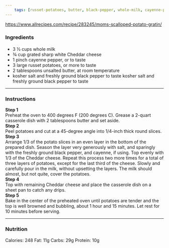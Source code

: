 ```yaml
---
	tags: [russet-potatoes, butter, black-pepper, whole-milk, cayenne-pepper, cheese, Cheddar]
---
```


https://www.allrecipes.com/recipe/283245/moms-scalloped-potato-gratin/

### Ingredients

####   
* 3 ½ cups whole milk
* ¾ cup grated sharp white Cheddar cheese
* 1 pinch cayenne pepper, or to taste
* 3 large russet potatoes, or more to taste
* 2 tablespoons unsalted butter, at room temperature
* kosher salt and freshly ground black pepper to taste  kosher salt and freshly ground black pepper to taste

---

### Instructions

**Step 1**  
Preheat the oven to 400 degrees F (200 degrees C). Grease a 2-quart casserole dish with 2 tablespoons butter and set aside.  
**Step 2**  
Peel potatoes and cut at a 45-degree angle into 1/4-inch thick round slices.  
**Step 3**  
Arrange 1/3 of the potato slices in an even layer in the bottom of the prepared dish. Season the layer very generously with salt, and sparingly with the freshly ground black pepper, and cayenne, if using. Top evenly with 1/3 of the Cheddar cheese. Repeat this process two more times for a total of three layers of potatoes, except for the last third of the cheese. Slowly and carefully pour in the milk, without upsetting the layers. The milk should almost, but not quite, cover the potatoes.  
**Step 4**  
Top with remaining Cheddar cheese and place the casserole dish on a sheet pan to catch any drips.  
**Step 5**  
Bake in the center of the preheated oven until potatoes are tender and the top is well browned and bubbling, about 1 hour and 15 minutes. Let rest for 10 minutes before serving.  

---

### Nutrition

Calories: 248  Fat: 11g  Carbs: 29g  Protein: 10g  
